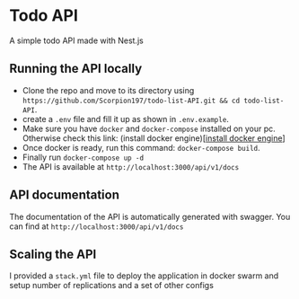 # Todo API

A simple todo API made with Nest.js

## Running the API locally

- Clone the repo and move to its directory using `https://github.com/Scorpion197/todo-list-API.git && cd todo-list-API`.
- create a `.env` file and fill it up as shown in `.env.example`.
- Make sure you have `docker` and `docker-compose` installed on your pc. Otherwise check this link: (install docker engine)[[install docker engine](https://docs.docker.com/engine/install/)]
- Once docker is ready, run this command: `docker-compose build`.
- Finally run `docker-compose up -d`
- The API is available at `http://localhost:3000/api/v1/docs`

## API documentation

The documentation of the API is automatically generated with swagger. You can find at `http://localhost:3000/api/v1/docs`

## Scaling the API

I provided a `stack.yml` file to deploy the application in docker swarm and setup number of replications and a set of other configs
